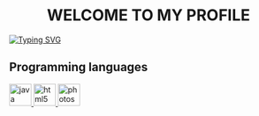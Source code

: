 <h1 align="center">WELCOME TO MY PROFILE</h1>

[![Typing SVG](https://readme-typing-svg.demolab.com?font=Poppins&size=23&pause=1000&color=0A4CB1&center=true&vCenter=true&width=1000&lines=Sourcepawn+Developer;I'm+learning+new+things)](https://github.com/vHaQi)

## Programming languages

<p align="left"> 
<a href="https://www.java.com" target="_blank" rel="noreferrer"> <img src="https://cdn-icons-png.flaticon.com/512/5968/5968282.png" alt="java" width="40" height="40"/> </a>
<a href="https://www.w3.org/html/" target="_blank" rel="noreferrer"> <img src="https://cdn-icons-png.flaticon.com/512/1051/1051277.png" alt="html5" width="40" height="40"/> </a>
<a href="https://www.sourcemod.net" target="_blank" rel="noreferrer"> <img src="https://camo.githubusercontent.com/f30aeefd02b1e763ce95776fb145d3f4beb9434589269d00bfefae5e6359cd49/68747470733a2f2f692e696d6775722e636f6d2f4c3476726c4e492e706e67" alt="photoshop" width="40" height="40"/> </a>

